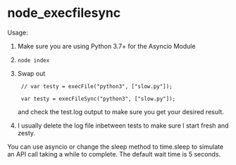 # node_execfilesync

Usage:

1. Make sure you are using Python 3.7+ for the Asyncio Module

2. `node index`

3. Swap out

   ` // var testy = execFile("python3", ["slow.py"]);`

   ` var testy = execFileSync("python3", ["slow.py"]);`

   and check the test.log output to make sure you get your desired result.

4. I usually delete the log file inbetween tests to make sure I start fresh and zesty.

You can use asyncio or change the sleep method to time.sleep to simulate an API call taking a while to complete.
The default wait time is 5 seconds.
